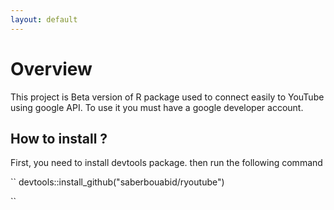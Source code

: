 ```yaml
---
layout: default
---
```

 

# [](#header-1)Overview

This project is Beta version of R package used to connect easily to YouTube using google API. To use it you must have a google developer account.

## [](#header-2)How to install ?

First, you need to install devtools package. then run the following command

``
devtools::install_github("saberbouabid/ryoutube")

``
